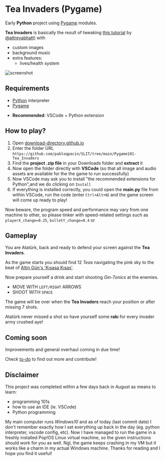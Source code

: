 # Tea Invaders (Pygame)


Early **Python** project using [Pygame](https://www.pygame.org/wiki/about) modules.

**Tea Invaders** is basically the result of tweaking [this tutorial](https://youtu.be/FfWpgLFMI7w) by [@attreyabhatt)](https://github.com/attreyabhatt) with
- custom images
- background music
- extra features:
  - lives/health system


![screenshot](/images/game-screenshot.PNG)


## Requirements
- [Python](https://python.org) interpreter 
- [Pygame](https://www.pygame.org/wiki/GettingStarted)

[//]: <> (in Linux enter `sudo apt-get install python3-pygame`)
- **Recommended**: VSCode + Python extension

## How to play?
1. Open [download-directory.github.io](https://download-directory.github.io)
2. Enter the folder URL `https://github.com/pabloqpacin/SLIT/tree/main/Pygame101-Tea_Invaders`
3. Find the **project .zip file** in your Downloads folder and **extract** it
4. Now open the folder directly with **VSCode** (so that all image and audio assets are available for the the game to run successfully)
5. Now VSCode may ask you to install "the recommended extensions for Python",and we do clicking on `Install`
6. If everything is installed correctly, you could open the **main.py** file from within VSCode, run the code (enter `Ctrl+Alt+N`) and the game screen will come up ready to play!

Now beware, the program speed and performance may vary from one machine to other, so please tinker with speed-related settings such as `playerX_change=0.25`, `bulletY_change=0.4` or

<!--
Instructions for fresh kali:
1 ok
2 ok
3 ok
4 python 3 preinstalled, and seemingly so is pygame; so i run `python3 main.py` having opened a terminal in the folder and... game screen pops up!! ... slower than it should




-->


## Gameplay

You are Atatürk, back and ready to defend your screen against the **Tea Invaders**.

As the game starts you should find 12 *Teas* navigating the pink sky to the beat of [Altin Gün's 'Kısasa Kısas'](https://youtu.be/eXuGAOV0JH0).

Now prepare yourself a drink and start shooting *Gin-Tonics* at the enemies.

- MOVE WITH `LEFT/RIGHT` ARROWS
- SHOOT WITH `SPACE`

The game will be over when the **Tea Invaders** reach your position or after missing 7 shots.

Atatürk never missed a shot so have yourself some **rakı** for every invader army crushed aye!


## Coming soon

Improvements and general overhaul coming in due time!

Check [to-do](/to-do.md) to find out more and contribute!



## Disclaimer

This project was completed within a few days back in August as means to learn:
  - programming 101s
  - how to use an IDE (ie. VSCode)
  - Python programming

My main computer runs *Windows10* and as of today (last commit date) I don't remember exactly how I set everything up back in the day (eg. python interpreter, vscode config, etc). Now I have managed to run the game in a freshly installed Pop!OS Linux virtual machine, so the given instructions should work for you as well. Ngl, the game keeps crashing in my VM but it works like a charm in my actual Windows machine. Thanks for reading and I hope you find it useful!


